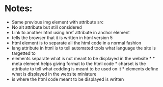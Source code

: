# Notes: 

* Same previous img element with attribute src
* No alt attribute but still considered
* Link to another html using href attribute in <a></a> anchor element
* <!DOCTYPE html> tells the browser that it is written in html version 5
* <html lang="en"></html> html element is to separate all the html code in a normal fashion
* lang attribute in html is to tell automated tools what language the site is targetted to 
* <head></head> elements separate what is not meant to be displayed in the website
    * <meta charset="UTF-8">
    * meta element helps giving format to the html code
    * charset is the attribute to tell what codding is meant to be used on it
    * <title></title> elements define what is displayed in the website miniature 
* <body></body> is where the html code meant to be displayed is written